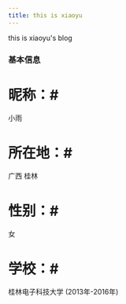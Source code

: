 ```yaml
---
title: this is xiaoyu
---
```


this is xiaoyu's blog

### 基本信息 ### 
# 昵称：# 
小雨
# 所在地：# 
广西 桂林
# 性别：# 
女
# 学校：# 
桂林电子科技大学 (2013年-2016年)	
